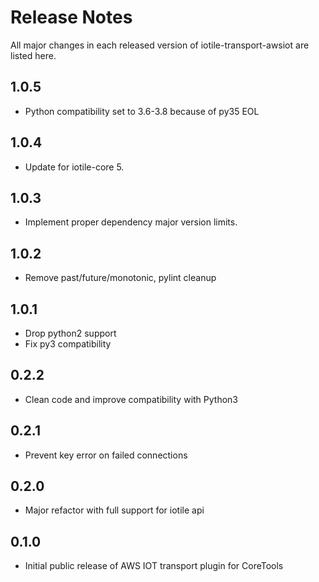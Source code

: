 # Release Notes

All major changes in each released version of iotile-transport-awsiot are listed here.

## 1.0.5

- Python compatibility set to 3.6-3.8 because of py35 EOL

## 1.0.4

- Update for iotile-core 5.

## 1.0.3

- Implement proper dependency major version limits.

## 1.0.2

- Remove past/future/monotonic, pylint cleanup

## 1.0.1

- Drop python2 support
- Fix py3 compatibility

## 0.2.2

- Clean code and improve compatibility with Python3

## 0.2.1

- Prevent key error on failed connections

## 0.2.0

- Major refactor with full support for iotile api

## 0.1.0

- Initial public release of AWS IOT transport plugin for CoreTools
